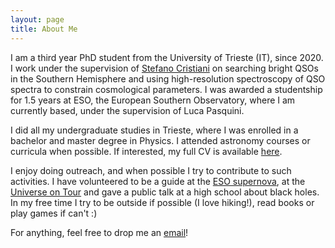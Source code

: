 ```yaml
---
layout: page
title: About Me
---
```


I am a third year PhD student from the University of Trieste (IT), since 2020. I work under the supervision of [Stefano Cristiani](https://wwwuser.oats.inaf.it/stefano.cristiani/) on searching bright QSOs in the Southern Hemisphere and using high-resolution spectroscopy of QSO spectra to constrain cosmological parameters. I was awarded a studentship for 1.5 years at ESO, the European Southern Observatory, where I am currently based, under the supervision of Luca Pasquini.

I did all my undergraduate studies in Trieste, where I was enrolled in a bachelor and master degree in Physics. I attended astronomy courses or curricula when possible. If interested, my full CV is available [here]().

I enjoy doing outreach, and when possible I try to contribute to such activities. I have volunteered to be a guide at the [ESO supernova](https://supernova.eso.org/), at the [Universe on Tour](https://www.wissenschaftsjahr.de/2023/universe-on-tour) and gave a public talk at a high school about black holes. In my free time I try to be outside if possible (I love hiking!), read books or play games if can't :)

For anything, feel free to drop me an [email](mailto:francesco.guarneri@inaf.it)!